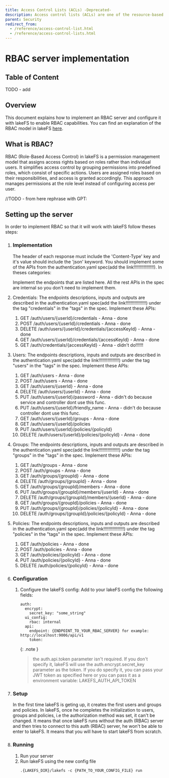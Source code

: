 ```yaml
---
title: Access Control Lists (ACLs) -Deprecated-
description: Access control lists (ACLs) are one of the resource-based options that you can use to manage access to your repositories and objects. There are limits to managing permissions using ACLs.
parent: Security
redirect_from:
  - /reference/access-control-list.html
  - /reference/access-control-lists.html
---
```


# RBAC server implementation

## Table of Content
TODO - add

## Overview

This document explains how to implement an RBAC server and configure it with lakeFS to enable RBAC capabilities.
You can find an explanation of the RBAC model in lakeFS [here](./rbac.html). 

## What is RBAC?

RBAC (Role-Based Access Control) in lakeFS is a permission management model that assigns access rights based on roles 
rather than individual users. It simplifies access control by grouping permissions into predefined roles, 
which consist of specific actions. Users are assigned roles based on their responsibilities, and access is granted 
accordingly. This approach manages permissions at the role level instead of configuring access per user.


//TODO - from here rephrase with GPT:

## Setting up the server

In order to implement RBAC so that it will work with lakeFS follow theses steps:
1. ### Implementation
   The header of each response must include the 'Content-Type' key and it's value should include the 'json' keyword.
   You should implement some of the APIs from the authentication.yaml spec(add the link!!!!!!!!!!!!!!!!). In theses categories:
   
   Implement the endpoints that are listed here. All the rest APIs in the spec are internal so you don't need to implement them.

1. Credentials:
   The endpoints descriptions, inputs and outputs are described in the authentication.yaml spec(add the link!!!!!!!!!!!!!!!!) 
   under the tag "credentials" in the "tags" in the spec.
   Implement these APIs:
   1. GET /auth/users/{userId}/credentials - Anna - done
   2. POST /auth/users/{userId}/credentials - Anna - done
   3. DELETE /auth/users/{userId}/credentials/{accessKeyId} - Anna - done
   4. GET /auth/users/{userId}/credentials/{accessKeyId} - Anna - done
   5. GET /auth/credentials/{accessKeyId} - Anna - didn't do!!!!!!

2. Users: 
   The endpoints descriptions, inputs and outputs are described in the authentication.yaml spec(add the link!!!!!!!!!!!!!!!!)
   under the tag "users" in the "tags" in the spec.
   Implement these APIs:
   1. GET /auth/users - Anna - done
   2. POST /auth/users - Anna - done
   3. GET /auth/users/{userId} - Anna - done
   4. DELETE /auth/users/{userId} - Anna - done
   5. PUT /auth/users/{userId}/password - Anna - didn't do because service and controller dont use this func.
   6. PUT /auth/users/{userId}/friendly_name - Anna - didn't do because controller dont use this func.
   7. GET /auth/users/{userId}/groups - Anna - done
   8. GET /auth/users/{userId}/policies
   9. PUT /auth/users/{userId}/policies/{policyId}
   10. DELETE /auth/users/{userId}/policies/{policyId} - Anna - done

3. Groups: 
   The endpoints descriptions, inputs and outputs are described in the authentication.yaml spec(add the link!!!!!!!!!!!!!!!!)
   under the tag "groups" in the "tags" in the spec.
   Implement these APIs:
   1. GET /auth/groups - Anna - done
   2. POST /auth/groups - Anna - done
   3. GET /auth/groups/{groupId} - Anna - done
   4. DELETE /auth/groups/{groupId} - Anna - done
   5. GET /auth/groups/{groupId}/members - Anna - done
   6. PUT /auth/groups/{groupId}/members/{userId} - Anna - done
   7. DELETE /auth/groups/{groupId}/members/{userId} - Anna - done
   8. GET /auth/groups/{groupId}/policies - Anna - done
   9. PUT /auth/groups/{groupId}/policies/{policyId} - Anna - done
   10. DELETE /auth/groups/{groupId}/policies/{policyId} - Anna - done

4. Policies:
   The endpoints descriptions, inputs and outputs are described in the authentication.yaml spec(add the link!!!!!!!!!!!!!!!!)
   under the tag "policies" in the "tags" in the spec.
   Implement these APIs:
   1. GET /auth/policies - Anna - done
   2. POST /auth/policies - Anna - done
   3. GET /auth/policies/{policyId} - Anna - done
   4. PUT /auth/policies/{policyId} - Anna - done
   5. DELETE /auth/policies/{policyId} - Anna - done

2. ### Configuration
   1. Configure the lakeFS config:
      Add to your lakeFS config the following fields:
      ```
      auth:
        encrypt:
          secret_key: "some_string"
        ui_config:
          rbac: internal
        api:
          endpoint: {ENDPOINT_TO_YOUR_RBAC_SERVER} for example: http://localhost:9006/api/v1
          token:
      ```
      {: .note }
      > the auth.api.token parameter isn't required. If you don't specify it, lakeFS will use the 
      > auth.encrypt.secret_key parameter as the token.
      > If you do specify it, you can pass your JWT token as specified here or you can pass it as a environment
      > variable: LAKEFS_AUTH_API_TOKEN
2. ### Setup
   In the first time lakeFS is geting up, it creates the first users and groups and policies. In lakeFS, once he 
   completes the initialization to users, groups and policies, i.e the authorization method was set, it can't be
   changed. It means that once lakeFS runs without the auth (RBAC) server and then tries to connect to this auth
   (RBAC) server, he won't be able to enter to lakeFS. It means that you will have to start lakeFS from scratch.
3. ### Running
   1. Run your server 
   2. Run lakeFS using the new config file
      ```
      .{LAKEFS_DIR}/lakefs -c {PATH_TO_YOUR_CONFIG_FILE} run
      ```